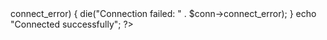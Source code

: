 <?php
$servername = "localhost";
$username = "getl_loadz";
$password = "tz1LDAoP8y!lLmKl";

// Create connection
$conn = new mysqli($servername, $username, $password);

// Check connection
if ($conn->connect_error) {
  die("Connection failed: " . $conn->connect_error);
}
echo "Connected successfully";
?>
